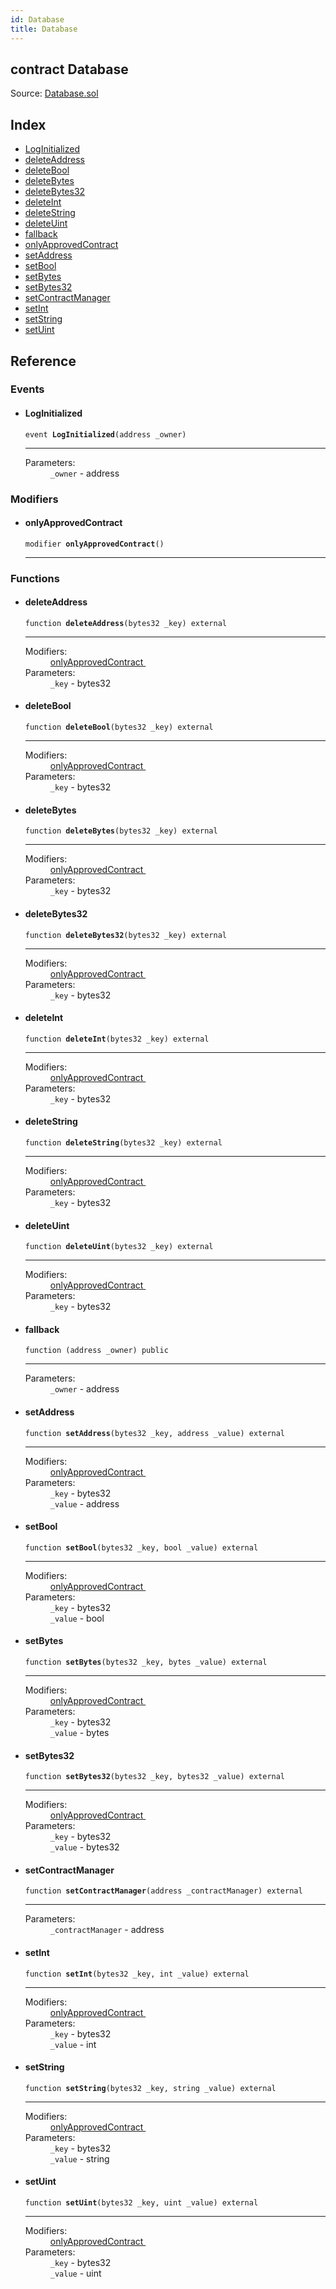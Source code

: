 ```yaml
---
id: Database
title: Database
---
```


<div class="contract-doc"><div class="contract"><h2 class="contract-header"><span class="contract-kind">contract</span> Database</h2><div class="source">Source: <a href="git+https://github.com/MyBitFoundation/MyBit-Payroll.tech/blob/v1.0.0/contracts/Database.sol" target="_blank">Database.sol</a></div></div><div class="index"><h2>Index</h2><ul><li><a href="Database.html#LogInitialized">LogInitialized</a></li><li><a href="Database.html#deleteAddress">deleteAddress</a></li><li><a href="Database.html#deleteBool">deleteBool</a></li><li><a href="Database.html#deleteBytes">deleteBytes</a></li><li><a href="Database.html#deleteBytes32">deleteBytes32</a></li><li><a href="Database.html#deleteInt">deleteInt</a></li><li><a href="Database.html#deleteString">deleteString</a></li><li><a href="Database.html#deleteUint">deleteUint</a></li><li><a href="Database.html#">fallback</a></li><li><a href="Database.html#onlyApprovedContract">onlyApprovedContract</a></li><li><a href="Database.html#setAddress">setAddress</a></li><li><a href="Database.html#setBool">setBool</a></li><li><a href="Database.html#setBytes">setBytes</a></li><li><a href="Database.html#setBytes32">setBytes32</a></li><li><a href="Database.html#setContractManager">setContractManager</a></li><li><a href="Database.html#setInt">setInt</a></li><li><a href="Database.html#setString">setString</a></li><li><a href="Database.html#setUint">setUint</a></li></ul></div><div class="reference"><h2>Reference</h2><div class="events"><h3>Events</h3><ul><li><div class="item event"><span id="LogInitialized" class="anchor-marker"></span><h4 class="name">LogInitialized</h4><div class="body"><code class="signature">event <strong>LogInitialized</strong><span>(address _owner) </span></code><hr/><dl><dt><span class="label-parameters">Parameters:</span></dt><dd><div><code>_owner</code> - address</div></dd></dl></div></div></li></ul></div><div class="modifiers"><h3>Modifiers</h3><ul><li><div class="item modifier"><span id="onlyApprovedContract" class="anchor-marker"></span><h4 class="name">onlyApprovedContract</h4><div class="body"><code class="signature">modifier <strong>onlyApprovedContract</strong><span>() </span></code><hr/></div></div></li></ul></div><div class="functions"><h3>Functions</h3><ul><li><div class="item function"><span id="deleteAddress" class="anchor-marker"></span><h4 class="name">deleteAddress</h4><div class="body"><code class="signature">function <strong>deleteAddress</strong><span>(bytes32 _key) </span><span>external </span></code><hr/><dl><dt><span class="label-modifiers">Modifiers:</span></dt><dd><a href="Database.html#onlyApprovedContract">onlyApprovedContract </a></dd><dt><span class="label-parameters">Parameters:</span></dt><dd><div><code>_key</code> - bytes32</div></dd></dl></div></div></li><li><div class="item function"><span id="deleteBool" class="anchor-marker"></span><h4 class="name">deleteBool</h4><div class="body"><code class="signature">function <strong>deleteBool</strong><span>(bytes32 _key) </span><span>external </span></code><hr/><dl><dt><span class="label-modifiers">Modifiers:</span></dt><dd><a href="Database.html#onlyApprovedContract">onlyApprovedContract </a></dd><dt><span class="label-parameters">Parameters:</span></dt><dd><div><code>_key</code> - bytes32</div></dd></dl></div></div></li><li><div class="item function"><span id="deleteBytes" class="anchor-marker"></span><h4 class="name">deleteBytes</h4><div class="body"><code class="signature">function <strong>deleteBytes</strong><span>(bytes32 _key) </span><span>external </span></code><hr/><dl><dt><span class="label-modifiers">Modifiers:</span></dt><dd><a href="Database.html#onlyApprovedContract">onlyApprovedContract </a></dd><dt><span class="label-parameters">Parameters:</span></dt><dd><div><code>_key</code> - bytes32</div></dd></dl></div></div></li><li><div class="item function"><span id="deleteBytes32" class="anchor-marker"></span><h4 class="name">deleteBytes32</h4><div class="body"><code class="signature">function <strong>deleteBytes32</strong><span>(bytes32 _key) </span><span>external </span></code><hr/><dl><dt><span class="label-modifiers">Modifiers:</span></dt><dd><a href="Database.html#onlyApprovedContract">onlyApprovedContract </a></dd><dt><span class="label-parameters">Parameters:</span></dt><dd><div><code>_key</code> - bytes32</div></dd></dl></div></div></li><li><div class="item function"><span id="deleteInt" class="anchor-marker"></span><h4 class="name">deleteInt</h4><div class="body"><code class="signature">function <strong>deleteInt</strong><span>(bytes32 _key) </span><span>external </span></code><hr/><dl><dt><span class="label-modifiers">Modifiers:</span></dt><dd><a href="Database.html#onlyApprovedContract">onlyApprovedContract </a></dd><dt><span class="label-parameters">Parameters:</span></dt><dd><div><code>_key</code> - bytes32</div></dd></dl></div></div></li><li><div class="item function"><span id="deleteString" class="anchor-marker"></span><h4 class="name">deleteString</h4><div class="body"><code class="signature">function <strong>deleteString</strong><span>(bytes32 _key) </span><span>external </span></code><hr/><dl><dt><span class="label-modifiers">Modifiers:</span></dt><dd><a href="Database.html#onlyApprovedContract">onlyApprovedContract </a></dd><dt><span class="label-parameters">Parameters:</span></dt><dd><div><code>_key</code> - bytes32</div></dd></dl></div></div></li><li><div class="item function"><span id="deleteUint" class="anchor-marker"></span><h4 class="name">deleteUint</h4><div class="body"><code class="signature">function <strong>deleteUint</strong><span>(bytes32 _key) </span><span>external </span></code><hr/><dl><dt><span class="label-modifiers">Modifiers:</span></dt><dd><a href="Database.html#onlyApprovedContract">onlyApprovedContract </a></dd><dt><span class="label-parameters">Parameters:</span></dt><dd><div><code>_key</code> - bytes32</div></dd></dl></div></div></li><li><div class="item function"><span id="fallback" class="anchor-marker"></span><h4 class="name">fallback</h4><div class="body"><code class="signature">function <strong></strong><span>(address _owner) </span><span>public </span></code><hr/><dl><dt><span class="label-parameters">Parameters:</span></dt><dd><div><code>_owner</code> - address</div></dd></dl></div></div></li><li><div class="item function"><span id="setAddress" class="anchor-marker"></span><h4 class="name">setAddress</h4><div class="body"><code class="signature">function <strong>setAddress</strong><span>(bytes32 _key, address _value) </span><span>external </span></code><hr/><dl><dt><span class="label-modifiers">Modifiers:</span></dt><dd><a href="Database.html#onlyApprovedContract">onlyApprovedContract </a></dd><dt><span class="label-parameters">Parameters:</span></dt><dd><div><code>_key</code> - bytes32</div><div><code>_value</code> - address</div></dd></dl></div></div></li><li><div class="item function"><span id="setBool" class="anchor-marker"></span><h4 class="name">setBool</h4><div class="body"><code class="signature">function <strong>setBool</strong><span>(bytes32 _key, bool _value) </span><span>external </span></code><hr/><dl><dt><span class="label-modifiers">Modifiers:</span></dt><dd><a href="Database.html#onlyApprovedContract">onlyApprovedContract </a></dd><dt><span class="label-parameters">Parameters:</span></dt><dd><div><code>_key</code> - bytes32</div><div><code>_value</code> - bool</div></dd></dl></div></div></li><li><div class="item function"><span id="setBytes" class="anchor-marker"></span><h4 class="name">setBytes</h4><div class="body"><code class="signature">function <strong>setBytes</strong><span>(bytes32 _key, bytes _value) </span><span>external </span></code><hr/><dl><dt><span class="label-modifiers">Modifiers:</span></dt><dd><a href="Database.html#onlyApprovedContract">onlyApprovedContract </a></dd><dt><span class="label-parameters">Parameters:</span></dt><dd><div><code>_key</code> - bytes32</div><div><code>_value</code> - bytes</div></dd></dl></div></div></li><li><div class="item function"><span id="setBytes32" class="anchor-marker"></span><h4 class="name">setBytes32</h4><div class="body"><code class="signature">function <strong>setBytes32</strong><span>(bytes32 _key, bytes32 _value) </span><span>external </span></code><hr/><dl><dt><span class="label-modifiers">Modifiers:</span></dt><dd><a href="Database.html#onlyApprovedContract">onlyApprovedContract </a></dd><dt><span class="label-parameters">Parameters:</span></dt><dd><div><code>_key</code> - bytes32</div><div><code>_value</code> - bytes32</div></dd></dl></div></div></li><li><div class="item function"><span id="setContractManager" class="anchor-marker"></span><h4 class="name">setContractManager</h4><div class="body"><code class="signature">function <strong>setContractManager</strong><span>(address _contractManager) </span><span>external </span></code><hr/><dl><dt><span class="label-parameters">Parameters:</span></dt><dd><div><code>_contractManager</code> - address</div></dd></dl></div></div></li><li><div class="item function"><span id="setInt" class="anchor-marker"></span><h4 class="name">setInt</h4><div class="body"><code class="signature">function <strong>setInt</strong><span>(bytes32 _key, int _value) </span><span>external </span></code><hr/><dl><dt><span class="label-modifiers">Modifiers:</span></dt><dd><a href="Database.html#onlyApprovedContract">onlyApprovedContract </a></dd><dt><span class="label-parameters">Parameters:</span></dt><dd><div><code>_key</code> - bytes32</div><div><code>_value</code> - int</div></dd></dl></div></div></li><li><div class="item function"><span id="setString" class="anchor-marker"></span><h4 class="name">setString</h4><div class="body"><code class="signature">function <strong>setString</strong><span>(bytes32 _key, string _value) </span><span>external </span></code><hr/><dl><dt><span class="label-modifiers">Modifiers:</span></dt><dd><a href="Database.html#onlyApprovedContract">onlyApprovedContract </a></dd><dt><span class="label-parameters">Parameters:</span></dt><dd><div><code>_key</code> - bytes32</div><div><code>_value</code> - string</div></dd></dl></div></div></li><li><div class="item function"><span id="setUint" class="anchor-marker"></span><h4 class="name">setUint</h4><div class="body"><code class="signature">function <strong>setUint</strong><span>(bytes32 _key, uint _value) </span><span>external </span></code><hr/><dl><dt><span class="label-modifiers">Modifiers:</span></dt><dd><a href="Database.html#onlyApprovedContract">onlyApprovedContract </a></dd><dt><span class="label-parameters">Parameters:</span></dt><dd><div><code>_key</code> - bytes32</div><div><code>_value</code> - uint</div></dd></dl></div></div></li></ul></div></div></div>
